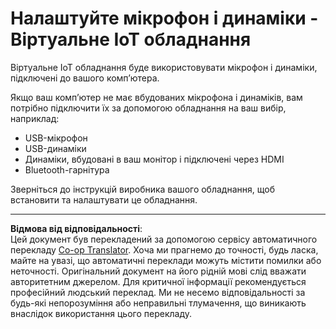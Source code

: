 <!--
CO_OP_TRANSLATOR_METADATA:
{
  "original_hash": "7a65ee743f916276a2848b8a9491feb7",
  "translation_date": "2025-08-28T16:26:00+00:00",
  "source_file": "6-consumer/lessons/1-speech-recognition/virtual-device-microphone.md",
  "language_code": "uk"
}
-->
# Налаштуйте мікрофон і динаміки - Віртуальне IoT обладнання

Віртуальне IoT обладнання буде використовувати мікрофон і динаміки, підключені до вашого комп’ютера.

Якщо ваш комп’ютер не має вбудованих мікрофона і динаміків, вам потрібно підключити їх за допомогою обладнання на ваш вибір, наприклад:

* USB-мікрофон
* USB-динаміки
* Динаміки, вбудовані в ваш монітор і підключені через HDMI
* Bluetooth-гарнітура

Зверніться до інструкцій виробника вашого обладнання, щоб встановити та налаштувати це обладнання.

---

**Відмова від відповідальності**:  
Цей документ був перекладений за допомогою сервісу автоматичного перекладу [Co-op Translator](https://github.com/Azure/co-op-translator). Хоча ми прагнемо до точності, будь ласка, майте на увазі, що автоматичні переклади можуть містити помилки або неточності. Оригінальний документ на його рідній мові слід вважати авторитетним джерелом. Для критичної інформації рекомендується професійний людський переклад. Ми не несемо відповідальності за будь-які непорозуміння або неправильні тлумачення, що виникають внаслідок використання цього перекладу.